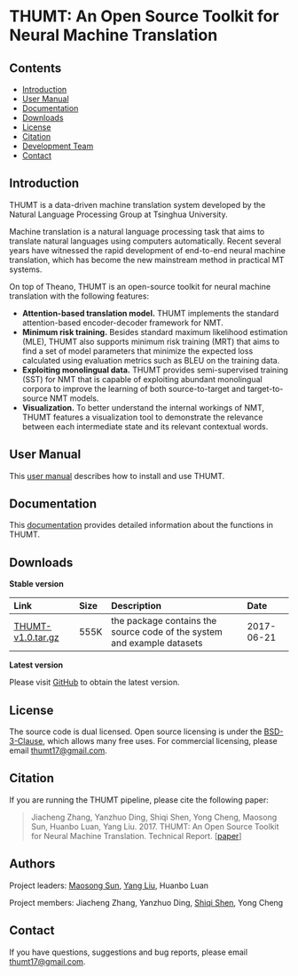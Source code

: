 # THUMT: An Open Source Toolkit for Neural Machine Translation
## Contents
* [Introduction](#Introduction)
* [User Manual](#User-Manual)
* [Documentation](#Documentation)
* [Downloads](#Downloads)
* [License](#License)
* [Citation](#Citation)
* [Development Team](#Development-Team)
* [Contact](#Contact)

## Introduction

THUMT is a data-driven machine translation system developed by the Natural Language Processing Group at Tsinghua University.

Machine translation is a natural language processing task that aims to translate natural languages using computers automatically. Recent several years have witnessed the rapid development of end-to-end neural machine translation, which has become the new mainstream method in practical MT systems.

On top of Theano, THUMT is an open-source toolkit for neural machine translation with the following features:

* **Attention-based translation model.** THUMT implements the standard attention-based encoder-decoder framework for NMT.
* **Minimum risk training.** Besides standard maximum likelihood estimation (MLE), THUMT also supports minimum risk training (MRT) that aims to find a set of model parameters that minimize the expected loss calculated using evaluation metrics such as BLEU on the training data.
* **Exploiting monolingual data.** THUMT provides semi-supervised training (SST) for NMT that is capable of exploiting abundant monolingual corpora to improve the learning of both source-to-target and target-to-source NMT models.
* **Visualization.** To better understand the internal workings of NMT, THUMT features a visualization tool to demonstrate the relevance between each intermediate state and its relevant contextual words.

## User Manual

This [user manual](/static/THUMT.pdf) describes how to install and use THUMT.

## Documentation

This [documentation](/static/document/index.html) provides detailed information about the functions in THUMT.

## Downloads

**Stable version**

|Link |Size |Description | Date|
|:------------|:------------|:-------------|:-------------|
| [THUMT-v1.0.tar.gz](/user) | 555K | the package contains the source code of the system and example datasets | 2017-06-21 |

**Latest version**

Please visit [GitHub](https://github.com/thumt/THUMT) to obtain the latest version.

## License

The source code is dual licensed. Open source licensing is under the [BSD-3-Clause](https://opensource.org/licenses/BSD-3-Clause), which allows many free uses. For commercial licensing, please email [thumt17@gmail.com](mailto:thumt17@gmail.com).

## Citation

If you are running the THUMT pipeline, please cite the following paper:

> Jiacheng Zhang, Yanzhuo Ding, Shiqi Shen, Yong Cheng, Maosong Sun, Huanbo Luan, Yang Liu. 2017. THUMT: An Open Source Toolkit for Neural Machine Translation. Technical Report. [[paper]()]

## Authors

Project leaders: [Maosong Sun](http://www.thunlp.org/site2/index.php/zh/people?id=16), [Yang Liu](http://nlp.csai.tsinghua.edu.cn/~ly/), Huanbo Luan

Project members: Jiacheng Zhang, Yanzhuo Ding, [Shiqi Shen](http://nlp.csai.tsinghua.edu.cn/~ssq/), Yong Cheng

## Contact

If you have questions, suggestions and bug reports, please email [thumt17@gmail.com](mailto:thumt17@gmail.com).
